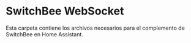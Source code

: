 # SwitchBee WebSocket
Esta carpeta contiene los archivos necesarios para el complemento de SwitchBee en Home Assistant.
